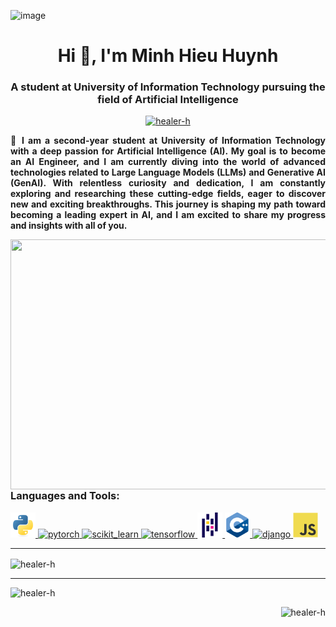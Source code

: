 ![image](https://user-images.githubusercontent.com/10498744/210012254-234538ff-d198-48aa-8964-37e6fd45d227.gif)


<h1 align="center">Hi 👋, I'm Minh Hieu Huynh</h1>
<h3 align="center">A student at University of Information Technology pursuing the field of Artificial Intelligence</h3>


<p align="center"> <a href="https://github.com/ryo-ma/github-profile-trophy"><img src="https://github-profile-trophy.vercel.app/?username=healer-h" alt="healer-h" /></a> </p>

<div style="text-align:justify"> <b>
🥇 I am a second-year student at University of Information Technology with a deep passion for Artificial Intelligence (AI). My goal is to become an AI Engineer, and I am currently diving into the world of advanced technologies related to Large Language Models (LLMs) and Generative AI (GenAI). With relentless curiosity and dedication, I am constantly exploring and researching these cutting-edge fields, eager to discover new and exciting breakthroughs. This journey is shaping my path toward becoming a leading expert in AI, and I am excited to share my progress and insights with all of you.

</b></div>
<img align="right" src="https://cdn.dribbble.com/users/1201592/screenshots/9078494/media/422a760a51cef7de2fa3db9daf697853.gif" width=800, height=400>

<h3 align="left">Languages and Tools:</h3>
<p align="left"> <a href="https://www.python.org" target="_blank" rel="noreferrer"> <img src="https://raw.githubusercontent.com/devicons/devicon/master/icons/python/python-original.svg" alt="python" width="40" height="40"/> </a> <a href="https://pytorch.org/" target="_blank" rel="noreferrer"> <img src="https://www.vectorlogo.zone/logos/pytorch/pytorch-icon.svg" alt="pytorch" width="40" height="40"/> </a> <a href="https://scikit-learn.org/" target="_blank" rel="noreferrer"> <img src="https://upload.wikimedia.org/wikipedia/commons/0/05/Scikit_learn_logo_small.svg" alt="scikit_learn" width="40" height="40"/> </a> <a href="https://www.tensorflow.org" target="_blank" rel="noreferrer"> <img src="https://www.vectorlogo.zone/logos/tensorflow/tensorflow-icon.svg" alt="tensorflow" width="40" height="40"/> </a>   <a href="https://pandas.pydata.org/" target="_blank" rel="noreferrer"> <img src="https://raw.githubusercontent.com/devicons/devicon/2ae2a900d2f041da66e950e4d48052658d850630/icons/pandas/pandas-original.svg" alt="pandas" width="40" height="40"/> </a>  <a href="https://www.w3schools.com/cpp/" target="_blank" rel="noreferrer"> <img src="https://raw.githubusercontent.com/devicons/devicon/master/icons/cplusplus/cplusplus-original.svg" alt="cplusplus" width="40" height="40"/> </a> <a href="https://www.djangoproject.com/" target="_blank" rel="noreferrer"> <img src="https://cdn.worldvectorlogo.com/logos/django.svg" alt="django" width="40" height="40"/> </a> <a href="https://developer.mozilla.org/en-US/docs/Web/JavaScript" target="_blank" rel="noreferrer"> <img src="https://raw.githubusercontent.com/devicons/devicon/master/icons/javascript/javascript-original.svg" alt="javascript" width="40" height="40"/> </a> </p>

---

<p><img align="center" src="https://github-readme-stats.vercel.app/api/top-langs?username=healer-h&show_icons=true&locale=en&layout=compact" alt="healer-h" /></p>

---

<div>
<p>&nbsp;<img align="left" src="https://github-readme-stats.vercel.app/api?username=healer-h&show_icons=true&locale=en" alt="healer-h" /></p>
</div>

<div>
<p><img align="right" src="https://github-readme-streak-stats.herokuapp.com/?user=healer-h&" alt="healer-h" /></p>
</div>
